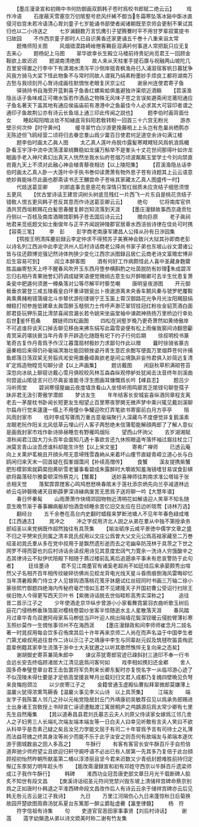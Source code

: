 <!-- { "loadSidebar": true } -->
　　【墨庄漫录宣和初赐中书何防御画双鹊韩子苍时爲校书郎赋二绝云云】
　　戏作冷语
　　石崖蔽天雪塞空万仞隂壑号悲风纤絺不御当冬霜寒坠落冰谿中斲冰直侵河伯宫未若冷语清心胷刘童子七岁能诵书部使者闻诸朝既至京师会更制不果试其归也以二小诗送之
　　七岁澜翻数万言饥鹰引子望腾鶱时平不用甘罗辈寂寞提书归故园
　　不作西京童子郎时人已自识黄香还家更诵五千巻十八重来诣太常
　　题脩师阳关图
　　风烟错漠路崎崯倦客羇臣泪满衿何事道人常把翫只应无复去来心
　　题杨妃上马图
　　翠华欲幸长生殿立马楼前待贵妃尚觅君王一回顾金鞍欲上故迟迟
　　题湖南清绝图
　　故人来从天柱峯手提石廪与祝融两山坡陀几百里安得置之行李中下有潇湘水清泻平沙侧岸揺青枫渔舟已入浦溆宿客帆日暮犹争风我方骑马大梁下怪此物象不与常时同故人谓我乃绢素粉墨妙手烦良工都将湖南万古愁与我顷刻开心胷诗成画徃默惆怅老眼复厌京尘红
　　谢泉州连使君寄子鱼
　　驿骑持书自海旁开蓝剩喜子鱼香红螺紫蛤俱羞避独许渠侬近酒觞
　　【苕溪渔隐丛话子鱼味咸正可噉水饭若作酒品之物殊无风味子苍之言误矣遯斋闲览莆阳通应子鱼名著天下盖其地有通应侯庙庙前有港港中之鱼最佳今人必求其大可容印者谓之通印子鱼故荆公亦有诗云长鱼俎上通三印此传闻之説也】
　　题李伯时画背面仕女
　　睡起昭阳暗淡妆不知縁底背斜阳若敎转盼一回首三十六宫无粉光
　　游赤壁示何次仲【时守黄州】
　　缓寻翠竹白沙游更挽藤梢上上头岂有危巢尚栖鹘亦无陈迹但飞鸥经营二顷将归去眷恋羣山爲少畱百日使君何足道空余诗句满江楼
　　题李伯时画太乙眞人图
　　太乙真人莲叶舟脱巾露髪寒飕飕轻风爲帆浪爲檝卧看玉宇浮中流中流荡漾翠绡舞稳如龙骧万斛举不是峯头十丈花世间那得叶如许龙眠画手老入神尺素幻出真天人恍然坐我水仙府苍烟万顷波粼粼玉堂学士今刘向禁直岧嶤九天上不须对此融心神会植青藜夜相访【以上陵阳集】
　　【苕溪渔隐丛话李伯时画太乙真人卧一大莲叶中手执书巻仰读萧萧有物外思子苍有诗题其上云云语意绝妙眞能咏尽此画也郡斋读书志王黼尝命子苍咏其家藏太乙真人图盛传一时】
　　代妓送葛亚卿
　　刘郎底事去悤悤花有深情只暂红弱质未应贪结子细思须恨五更风
　　【优古堂诗话王建宫词树头树底觅残红一片西飞一片东自是桃花贪结子错敎人恨五更风韩子苍反其意而作诗送葛亚卿云云】
　　绝句
　　忆将南库官供酒共赏西垣敕赐花白髪思春醒复醉岂知流落到天涯
　　【墨庄漫録故事西京歳贡牡丹侧以一百枝及南库酒赐馆职韩子苍去国后诗云云】
　　赠向巨原
　　老子眞祠地君来觅纸题文如士衡俊年与正平齐闻説钟陵郡官居章水西涪翁诗律在佳处可时携【容斋三笔】
　　李　彭
　　彭字商老南康军建昌人公择从孙有日渉园集
　　【鹗按王明清挥麈前録云李定仲求不得预苏子美赛神会致兴大狱其孙即商老彭以诗名列江西派中此李定洪州人后村诗话商老公择尚书家子弟也东坡山谷文潜诸公皆与往还颇博览强记然诗体拘狭少变化江西宗派图録吕居仁云商老诗文富赡宏博非后生容易可到】
　　阎立本醉客图
　　酒有何好工作病颇怪此人喜中圣藏身麴糵胜嵓幽寄愁天上呼不醒春风吹开玉东西月堕参横斟酌之吐茵脱防有妙理朱成碧浑忘归右相丹青果驰誉幻药调成疑笑语便觉微绡古意生似开醉眼卿可去半生忧患复萧条瓮中肥遁何须邀一樽桑落对公等尽解平时藜苋嘲
　　唐明皇夜游图
　　开元御极垂衣裳登三咸五陵羲皇白环重译银瓮出卜夜遨游离未央香车鬭风秦与虢罗帊覆鞍眞乘黄赭袍错落缀北斗歩辇优游衔镂锡宁王玉笛上霄汉御路花光争月光汝阳羯鼓绢帽稳打彻参旌低建章太眞霑醉玉攲侧力士传呼声渺茫翠钗挂冠红粉妆金貂贳酒白面郎君臣玩狎乐莫比清禁喜闻宫漏长若令姚宋坐庙堂袖中谏疏神扬扬万里桥边行幸处后世鉴怀苞桑
　　魏链师四松画图
　　四松在涧壑岁晚乃更奇萧然如黄绮傲岸不可追谁将谈天口掉舌聊见移由来拂东绢写此霜雪姿便有松上雨催我窗间诗翻思斸青冥采药堪扶衰当年丹青手开辟造化随既有圯下约子行何后期
　　徐叔明校书篆笔奇古复作丹青爲予作汉江暮霭扇材极妙力求鄙句作此以赠
　　曩时徐骑省篆古逼秦相后来得仍孙毫端溟渤壮能回顿挫姿丹青生意匠余酣写便面万里烟莽苍何许捕鱼郎落日荡双桨无劳翦呉淞安用置叠嶂眞欲老是间尘境孰非妄怜君俱入妙简远复清旷定爲造物瞠觅句聊分谤【以上声画集】
　　题访戴图
　　闲庭秋草积满砌苍苔深忽向冰纨上聊窥访戴心雪月俱皎皎风林互森森纵观停舻处犹闻击汰音终年剡溪曲何尝返山隂徒言兴已尽眞妄谁能寻浮生图画耳慷慨爲长吟【嵊县志】
　　题吕少冯听雨堂
　　碧涧寒侵屋幽云夜度墙贪看山入坐怪听雨鸣廊苦乏隂铿句聊登孺子牀非君无汲引寄傲学潜郎
　　梦访友生
　　年年结客长安城妄喜纵酒同章程支离老去一茅屋枕书卧闻长短更友生相望止百里寒夜寥閴无微声梦中乘兴辄见戴剡溪聊尔扁舟行觉来蘧蘧一榻上不用僮仆争驩迎吹灯弄笔欲书寄窗前白月方亭亭
　　阻风雨封家市
　　徃时李成写骤雨万重古意毫端聚行人深藏鸟不度便觉非复鹅溪素龙眠老阮作阳关北风低草云埋山行人客子两愁绝未信蒲萄能解顔两郎了了解人意似是画我封家市戏作新诗排昼睡忽有野雁鸣烟际
　　望西山怀驹父
　　去岁湖湘赋凛秋闻君江国大刀头百年会面知几遇十事欲言还九休照眼遥岑落怀袖过眉拄杖立汀洲莫言青山淡吾虑谁料却能生许愁【以上宋文鉴】
　　寄希广禅师
　　已透云庵向上关熏炉茗椀且开顔头颅无意埽残雪毳衲从来着坏山痩节直疑青嶂立道心长与白鸥闲归来天末一回首疑在孤峯烟霭间【补续高僧传】
　　食蟹
　　溪友提携紫蟹肥形模郭索就羁縻抱黄斫雪老饕事看碧成朱露醉时大嚼故知羞海镜嗜甘易误食彭蜞欲将磊落轻尔雅委顿深怜蔡克儿【蟹畧】
　　送妙喜禅师往荆南求准公塔铭于张丞相天觉
　　落絮霏霏搅客心鸣鸠厯厯唤春隂未于莲社添宗炳先向兰亭减道林远峤云屯钟磬晚诸天目断薜萝深诗縁病废苦无思爲子送将聊一吟【大慧年谱】
　　春日怀秦髯
　　山雨萧萧作快晴郊园物物近清明花如解语迎人笑草不知名随意生晚节渐于春事嬾病躯却怕酒壶倾睡余苦忆旧交友应在日边听晓莺【诗林万选】
　　翻经台
　　五千余巻在高台内史翻时蜡屐来梦断池塘人不见年年春色緑成堆【江西通志】
　　晁冲之
　　冲之字叔用济北人説之从弟在羣从中独不第授承务郎绍圣以来党祸既作超然独往有具茨集
　　【喻汝砺序云咸平景徳中儒学文章之盛不归之平僰宋氏则属之清丰晁氏叔用以文庄公爲曽大父文元公爲高祖家藏至二万巻绍圣初晁氏羣从多在党中叔用于是飘然遗形逝而去之宅幽阜防茂林于具茨之下世之网罗不得而婴也刘后村诗话余读叔用诗见其意度宏阔气力寛余一洗诗人穷饿酸辛之态其律诗云不拟伊优陪殿下相随于蔿过楼前乱离后追遡承平事未有悲哀警防于此句者】
　　廷珪墨诗
　　君不见江南墨官有诸奚老超尚不如廷珪后来承晏颇秀出喧然父子名相齐百年相传纹破碎彷佛尚见蛟龙背电光烛天星斗昏雨痕倒海风雷晦却忆当年清暑殿黄门侍立才人见银钩洒落桃花笺牙牀磨试红丝砚同时书画三万轴二徐小篆徐熙竹御题四绝海内传秘府毫芒惜如玉君不见建隆天子开国初曹公受诏行扫除王侯旧物人今得更写西天贝叶书【紫微诗话脱去世俗畦畛高秀实深称之】
　　追往昔二首示江子之
　　少年使酒走京华纵步曾游小小家看舞霓裳羽衣曲听歌玉树后庭花门侵杨栁垂珠箔窗对樱桃卷碧纱坐客半惊随逝水主人星散落天涯
　　春风踏月过章华青鸟双邀阿母家系马栁低当戸叶迎人桃出隔墙花鬓深钗暖云侵脸臂薄衫寒玉照纱莫作一生惆怅事邻州不在海西涯
　　【墨庄漫録政和间李师师崔念月二妓名著一时晁叔用每会饮多召侑席其后十许年再来京师二人尚在而声名溢于中国李生者门第尤峻叔用追往昔作二诗以示江子之靖康中李生与同辈赵元奴及筑毬吹笛袁绹武震辈例籍其家李生流落于浙中士大夫犹邀之以听其歌然憔悴无复向来之态矣】
　　谢胡御史寄茶兼简朱郎中
　　谏议茶犹寄郎官迹已疎斜封三道印不奉一行书会远长安去终临顾渚居大江清见底爲问客何如
　　戏李相如携妇还金鄕
　　舍人固多奇奉璧登章台君王击缶罢将军负荆来长卿东髪时亦复悦名字一从临邛游心迹了不似茂陵未得仕要是才足依高堂援哀琴月出载妇归文君入成都乃复媿四壁晩见负弩来良悔抱颈泣
　　以少炭寄江子之
　　金籍曾通玉虚殿仙曹拟拜翠微郎莫嫌薄上温黁火犹得浓熏笃耨香【温黁火事见李义山诗　以上具茨集】
　　江端友
　　端友字子我陈畱人邻几之孙以元祐党隐居封丘门外靖康初吴敏荐召见以爲承务郎赐进士出身诸王宫敎授上书辩宣仁诬谤遭黜渡江寓居桐庐之鸬鷀源后爲太常少卿有七里先生自然庵集
　　【晁以道寿昌县君刘氏墓志云夫人刘原父侍读家女嫁爲江邻几舍人之子妇男三人长端礼次端友端本端友等一日白夫人曰幸见听敢有言夫人笑曰不欲从科举乎是吾素己疑之矣且汝兄力学能文屈于有司二十年甞爲予言有司待士之礼薄而法益苛媿之终其身汝等尚少而能不乐于此乎汝安之则吾何有故端友与弟端本遂优游于圉城数亩之田人多高之】
　　牛酥行
　　有客有客官长安牛酥百斤手自煎倍道奔驰少师府望尘且欲迎归轩守阍呼语不必出已有人居第一先其多乃复倍于此台顔顾视初怡然昨朝所献虽第二桶以淳漆丽且坚今君来迟数又少青纸封题难胜前持归定惭辽东豕努力明年趁头市
　　【能改斋漫録宣和初有邓姓守西京以牛酥百斤遗梁师成江子我作牛酥行】
　　韩碑
　　淮西功业冠吾唐吏部文章日月光千载断碑人脍炙不知世有段文昌
　　【庚溪诗话绍圣元符间党禁兴毁东坡上清储祥宫碑命蔡京别爲之正如唐时仆韩退之平淮西碑命段文昌改作后人有诗云云余于储祥宫碑亦云后见韩无咎元吉云是江子我诗】
　　九日
　　万里江河隔伤心九日来蓬惊秋日后菊换故园开楚欲图周鼎汤犹系夏台东篱那一醉尘爵耻虚罍【瀛奎律髓】
　　杨　符
　　符字信祖有诗集
　　句
　　吏道官官恶田家事事贤【刘后村诗话】
　　谢　薖
　　薖字幼槃逸从弟以诗文嫓美时称二谢有竹友集
